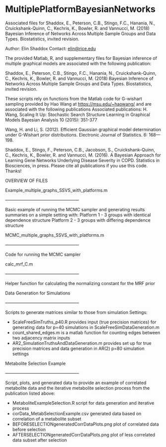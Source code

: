 # MultiplePlatformBayesianNetworks
Associated files for Shaddox, E., Peterson, C.B., Stingo, F.C., Hanania, N., Cruickshank-Quinn, C., Kechris, K., Bowler, R. and Vannucci, M. (2018) Bayesian Inference of Networks Across Multiple Sample Groups and Data Types. Biostatistics, invited revision.


Author: Elin Shaddox
Contact: elin@rice.edu

The provided Matlab, R, and supplementary files for Bayesian inference of multiple graphical models are associated with the following publication:

Shaddox, E., Peterson, C.B., Stingo, F.C., Hanania, N., Cruickshank-Quinn, C., Kechris, K., Bowler, R. and Vannucci, M. (2018) Bayesian Inference of Networks Across Multiple Sample Groups and Data Types. Biostatistics, invited revision.

These scripts rely on functions from the Matlab code for G-wishart sampling provided by Hao Wang at https://msu.edu/~haowang/ and are associated with the following publications
Associated publications:
H. Wang, Scaling It Up: Stochastic Search Structure Learning in Graphical Models Bayesian Analysis 10 (2015): 351-377

Wang, H. and Li, S. (2012). Efficient Gaussian graphical model determination
under G-Wishart prior distributions. Electronic Journal of Statistics.
6: 168—198.

Shaddox, E., Stingo, F., Peterson, C.B., Jacobson, S., Cruickshank-Quinn, C., Kechris, K., Bowler, R. and Vannucci, M. (2016). A Bayesian Approach for Learning Gene Networks Underlying Disease Severity in COPD. Statistics in Biosciences, in press.
Please cite all publications if you use this code. Thanks!

OVERVIEW OF FILES 

Example_multiple_graphs_SSVS_with_platforms.m

—————————————————

Basic example of running the MCMC sampler and generating results summaries on a simple setting with:
Platform 1 - 3 groups with identical dependence structure
Platform 2 - 3 groups with differing dependence structure

MCMC_multiple_graphs_SSVS_with_platforms.m

—————————————————

Code for running the MCMC sampler

calc_mrf_C.m

—————————————————

Helper function for calculating the normalizing constant for the MRF prior

Data Generation for Simulations

—————————————————

Scripts to generate matrices similar to those from simulation Settings:
- ScaleFreeSimTruths_p40.R provides input (true precision matrices) for generating data for p=40 simulations in ScaleFreeSimDataGeneration.m
- count_shared_edges.m is a matlab function for counting edges between two adjacency matrix inputs
- AR2_SimulationTruthsAndDataGeneration.m provides set up for true precision matrices and data generation in AR(2) p=80 simulation settings

Metabolite Selection Example

—————————————————

Script, plots, and generated data to provide an example of correlated metabolite data and the iterative metabolite selection process from the publication listed above:
- MetaboliteExampleSelection.R script for data generation and iterative process
- corData_MetabSelectionExample.csv generated data based on correlation of a metabolite subset
- BEFORESELECTIONgeneratedCorrDataPlots.png plot of correlated data before selection
- AFTERSELECTIONgeneratedCorrDataPlots.png plot of less correlated data subset after selection
